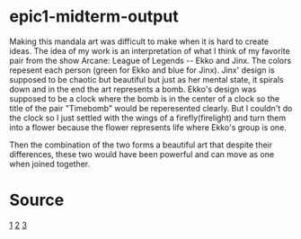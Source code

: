 # epic1-midterm-output

Making this mandala art was difficult to make when it is hard to create ideas. The idea of my work is an interpretation of what I think of my favorite pair from the show Arcane: League of Legends -- Ekko and Jinx. The colors repesent each person (green for Ekko and blue for Jinx). Jinx' design is supposed to be chaotic but beautiful but just as her mental state, it spirals down and in the end the art represents a bomb. Ekko's design was supposed to be a clock where the bomb is in the center of a clock so the title of the pair "Timebomb" would be reperesented clearly. But I couldn't do the clock so I just settled with the wings of a firefly(firelight) and turn them into a flower because the flower represents life where Ekko's group is one. 

Then the combination of the two forms a beautiful art that despite their differences, these two would have been powerful and can move as one when joined together. 

# Source
[1](https://pythonturtle.academy/colored-nested-circle-of-squares-with-python-and-turtle/)
[2](https://pythonturtle.academy/hexagon-spiral-with-python-and-turtle-source-code/)
[3](https://pythonturtle.academy/vertical-football-with-python-turtle/)
